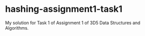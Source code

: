 # hashing-assignment1-task1
My solution for Task 1 of Assignment 1 of 3D5 Data Structures and Algorithms.

